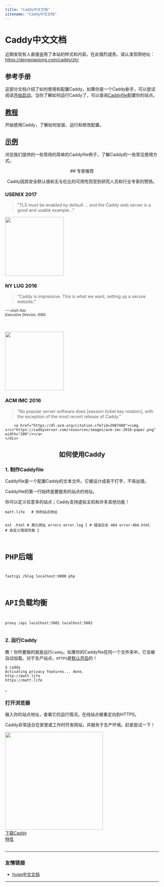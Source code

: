 ```yaml
---
title: "Caddy中文文档"
sitename: "Caddy中文文档"
---
```


# Caddy中文文档

近期发现有人直接盗用了本站的样式和内容，在此强烈谴责。请认准官网地址：<https://dengxiaolong.com/caddy/zh/>

## 参考手册
这部分文档介绍了如何使用和配置Caddy。如果你是一个Caddy新手，可以尝试阅读[开始启动](tutorial.md)。当你了解如何运行Caddy了，可以查阅[Caddyfile](caddyfile.md)配置你的站点。

## [教程](tutorial.md)
开始使用Caddy，了解如何安装、运行和修改配置。

## [示例](example.md)
浏览我们提供的一些常用的简单的Caddyfile例子，了解Caddy的一些常见使用方式。

<center>
## 专家推荐

Caddy因其安全默认值和无与伦比的可用性而受到研究人员和行业专家的赞扬。

</center>

<div class="row">
    <div class="col-sm-4">
        <h3>USENIX 2017</h3>
        <blockquote>
            "TLS must be enabled by default ... and the Caddy web server is a good and usable example..."
        </blockquote>
        <a href="https://www.usenix.org/conference/usenixsecurity17/technical-sessions/presentation/krombholz"><img src="https://caddyserver.com/resources/images/usenix-2017-paper.png" style="width:12rem"/></a>
    </div>
    <div class="col-sm-4">
        <h3>NY LUG 2016</h3>
        <blockquote>"Caddy is impressive. This is what we want, setting up a secure website."</blockquote>
        <div class="text-right">
            <small><i>-—Josh Aas</i></small><br/>
            <small><i>Executive Director, ISRG</i></small>
        </div>
        <a href="https://www.youtube.com/watch?v=OE5UhQGg_Fo" ><img src="https://caddyserver.com/resources/images/josh-aas-demos-caddy.png" width="200" style="width:12rem;margin-top:3rem;"/></a>
    </div>
    <div class="col-sm-4">
        <h3>ACM IMC 2016</h3>
        <blockquote>
            "No popular server software does [session ticket key rotation], with the exception of the most recent release of Caddy."
        </blockquote>

        <a href="https://dl.acm.org/citation.cfm?id=2987480"><img src="https://caddyserver.com/resources/images/acm-imc-2016-paper.png" width="200"/></a>
    </div>
</div>

<center>
    <h2>如何使用Caddy</h2>
</center>

<div class="row">
    <div class="col-sm-6">
        <h3>1. 制作Caddyfile</h3>
<p>Caddyfile是一个配置Caddy的文本文件。它被设计成易于打字，不易出错。</p>

<p>Caddyfile的第一行始终是要服务的站点的地址。</p>

<p>你可以定义任意多的站点；Caddy支持虚拟主机和许多其他功能！</p>
    </div>
    <div class="col-sm-6">
        <pre><code class="language-caddy">matt.life   # 你的站点地址

ext .html   # 美化网址
errors error.log {       # 错误日志
    404 error-404.html   # 自定义错误页面
}

# PHP后端
fastcgi /blog localhost:9000 php

# API负载均衡
proxy /api localhost:5001 localhost:5002
</code></pre>
    </div>
</div>

<div class="row">
    <div class="col-sm-6">
        <h3>2. 运行Caddy</h3>
        <p>瞧！你所要做的就是运行<code>caddy</code>。如果你的Caddyfile在同一个文件夹中，它会被自动加载。对于生产站点，<code>HTTPS</code>是<a href="automatic-https.md">默认开启</a>的！</p>
    </div>
    <div class="col-sm-6">
        <pre><code class="language-bash">$ caddy
Activating privacy features... done.
http://matt.life
https://matt.life</code></pre>
        <div style="animation: blink 1s step-start 0s infinite;">_</div>
    </div>
</div>

<div class="row">
    <div class="col-sm-6">
        <h3>打开浏览器</h3>
        <p>
            输入你的站点地址，查看它的运行情况。在线站点被重定向到HTTPS。
        </p>
        <p>
            Caddy非常适合在家里或工作时开发网站，并服务于生产环境。赶紧尝试一下！
        </p>
    </div>
    <div class="col-sm-6">
        <img src="https://caddyserver.com/resources/images/open-your-browser.png" style="width:20rem;">
    </div>
</div>

<div class="row">
    <div class="col-sm-2">
        <a href="https://caddyserver.com/download" class="btn btn-lg btn-info">下载Caddy</a>
    </div>
    <div class="col-sm-2">
        <a href="https://caddyserver.com/features" class="btn btn-lg btn-info">特性</a>
    </div>
</div>
<br>

------------------------------

### 友情链接

* [hugo中文文档](http://www.gohugo.org/)

-------------------------------


